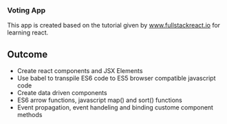 ### Voting App

 This app is created based on the tutorial given by www.fullstackreact.io for learning react.

## Outcome

- Create react components and JSX Elements
- Use babel to transpile ES6 code to ES5 browser compatible javascript code
- Create data driven components
- ES6 arrow functions, javascript map() and sort() functions
- Event propagation, event handeling and binding custome component methods
